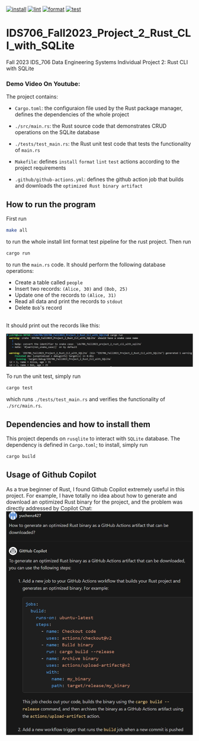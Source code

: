 [![install](https://github.com/nogibjj/IDS706_Fall2023_Project_2_Rust_CLI_with_SQLite/actions/workflows/install.yml/badge.svg)](https://github.com/nogibjj/IDS706_Fall2023_Project_2_Rust_CLI_with_SQLite/actions/workflows/install.yml)
[![lint](https://github.com/nogibjj/IDS706_Fall2023_Project_2_Rust_CLI_with_SQLite/actions/workflows/lint.yml/badge.svg)](https://github.com/nogibjj/IDS706_Fall2023_Project_2_Rust_CLI_with_SQLite/actions/workflows/lint.yml)
[![format](https://github.com/nogibjj/IDS706_Fall2023_Project_2_Rust_CLI_with_SQLite/actions/workflows/format.yml/badge.svg)](https://github.com/nogibjj/IDS706_Fall2023_Project_2_Rust_CLI_with_SQLite/actions/workflows/format.yml)
[![test](https://github.com/nogibjj/IDS706_Fall2023_Project_2_Rust_CLI_with_SQLite/actions/workflows/test.yml/badge.svg)](https://github.com/nogibjj/IDS706_Fall2023_Project_2_Rust_CLI_with_SQLite/actions/workflows/test.yml)
# IDS706_Fall2023_Project_2_Rust_CLI_with_SQLite

Fall 2023 IDS_706 Data Engineering Systems Individual Project 2: Rust CLI with SQLite

### Demo Video On Youtube: 

The project contains:

- ``Cargo.toml``: the configuraion file used by the Rust package manager, defines the dependencies of the whole project

- ``./src/main.rs``: the Rust source code that demonstrates CRUD operations on the SQLite database

- ``./tests/test_main.rs``: the Rust unit test code that tests the functionality of ``main.rs``

- ``Makefile``: defines `install` `format` `lint` `test` actions according to the project requirements

- ``.github/github-actions.yml``: defines the github action job that builds and downloads the ``optimized Rust binary artifact``

## How to run the program
First run 
```bash
make all
```
to run the whole install lint format test pipeline for the rust project. Then run
```bash
cargo run
```
to run the ``main.rs`` code. It should perform the following database operations:<br>
- Create a table called ``people``
- Insert two records: ``(Alice, 30)`` and ``(Bob, 25)``
- Update one of the records to ``(Alice, 31)``
- Read all data and print the records to ``stdout``
- Delete ``Bob``'s record
<br>
It should print out the records like this:<br>

![](demo_img/demo_print.png)

To run the unit test, simply run
```bash
cargo test
```
which runs ``./tests/test_main.rs`` and verifies the functionality of ``./src/main.rs``. 

## Dependencies and how to install them
This project depends on ``rusqlite`` to interact with ``SQLite`` database. The dependency is defined in ``Cargo.toml``; to install, simply run 
```bash
cargo build
```

## Usage of Github Copilot
As a true beginner of Rust, I found Github Copilot extremely useful in this project. For example, I have totally no idea about how to generate and download an optimized Rust binary for the project, and the problem was directly addressed by Copilot Chat:<br>
![](demo_img/demo_copilot.png)